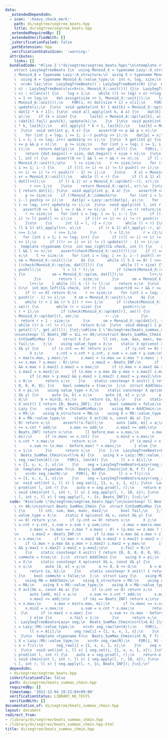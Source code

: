 ```yaml
---
data:
  _extendedDependsOn:
  - icon: ':heavy_check_mark:'
    path: ds/segtree/segtree_beats.hpp
    title: ds/segtree/segtree_beats.hpp
  _extendedRequiredBy: []
  _extendedVerifiedWith: []
  _isVerificationFailed: false
  _pathExtension: hpp
  _verificationStatusIcon: ':warning:'
  attributes:
    links: []
  bundledCode: "#line 2 \"ds/segtree/segtree_beats.hpp\"\n\ntemplate <typename Lazy>\n\
    struct LazySegTreeBeats {\n  using Monoid_X = typename Lazy::X_structure;\n  using\
    \ Monoid_A = typename Lazy::A_structure;\n  using X = typename Monoid_X::value_type;\n\
    \  using A = typename Monoid_A::value_type;\n  int n, log, size;\n  vc<X> dat;\n\
    \  vc<A> laz;\n\n  LazySegTreeBeats() : LazySegTreeBeats(0) {}\n  LazySegTreeBeats(int\
    \ n) : LazySegTreeBeats(vc<X>(n, Monoid_X::unit())) {}\n  LazySegTreeBeats(vc<X>\
    \ v) : n(len(v)) {\n    log = 1;\n    while ((1 << log) < n) ++log;\n    size\
    \ = 1 << log;\n    dat.assign(size << 1, Monoid_X::unit());\n    laz.assign(size,\
    \ Monoid_A::unit());\n    FOR(i, n) dat[size + i] = v[i];\n    FOR3_R(i, 1, size)\
    \ update(i);\n  }\n\n  void update(int k) { dat[k] = Monoid_X::op(dat[2 * k],\
    \ dat[2 * k + 1]); }\n\n  void all_apply(int k, A a) {\n    dat[k] = Lazy::act(dat[k],\
    \ a);\n    if (k < size) {\n      laz[k] = Monoid_A::op(laz[k], a);\n      if\
    \ (dat[k].fail) push(k), update(k);\n    }\n  }\n\n  void push(int k) {\n    all_apply(2\
    \ * k, laz[k]);\n    all_apply(2 * k + 1, laz[k]);\n    laz[k] = Monoid_A::unit();\n\
    \  }\n\n  void set(int p, X x) {\n    assert(0 <= p && p < n);\n    p += size;\n\
    \    for (int i = log; i >= 1; i--) push(p >> i);\n    dat[p] = x;\n    for (int\
    \ i = 1; i <= log; i++) update(p >> i);\n  }\n\n  X get(int p) {\n    assert(0\
    \ <= p && p < n);\n    p += size;\n    for (int i = log; i >= 1; i--) push(p >>\
    \ i);\n    return dat[p];\n  }\n\n  vc<X> get_all() {\n    FOR(i, size) push(i);\n\
    \    return {dat.begin() + size, dat.begin() + size + n};\n  }\n\n  X prod(int\
    \ l, int r) {\n    assert(0 <= l && l <= r && r <= n);\n    if (l == r) return\
    \ Monoid_X::unit();\n\n    l += size;\n    r += size;\n\n    for (int i = log;\
    \ i >= 1; i--) {\n      if (((l >> i) << i) != l) push(l >> i);\n      if (((r\
    \ >> i) << i) != r) push((r - 1) >> i);\n    }\n\n    X xl = Monoid_X::unit(),\
    \ xr = Monoid_X::unit();\n    while (l < r) {\n      if (l & 1) xl = Monoid_X::op(xl,\
    \ dat[l++]);\n      if (r & 1) xr = Monoid_X::op(dat[--r], xr);\n      l >>= 1;\n\
    \      r >>= 1;\n    }\n\n    return Monoid_X::op(xl, xr);\n  }\n\n  X prod_all()\
    \ { return dat[1]; }\n\n  void apply(int p, A a) {\n    assert(0 <= p && p < n);\n\
    \    p += size;\n    if (!Monoid_A::commute)\n      for (int i = log; i >= 1;\
    \ i--) push(p >> i);\n    dat[p] = Lazy::act(dat[p], a);\n    for (int i = 1;\
    \ i <= log; i++) update(p >> i);\n  }\n\n  void apply(int l, int r, A a) {\n \
    \   assert(0 <= l && l <= r && r <= n);\n    if (l == r) return;\n    l += size;\n\
    \    r += size;\n    for (int i = log; i >= 1; i--) {\n      if (((l >> i) <<\
    \ i) != l) push(l >> i);\n      if (((r >> i) << i) != r) push((r - 1) >> i);\n\
    \    }\n\n    {\n      int l2 = l, r2 = r;\n      while (l < r) {\n        if\
    \ (l & 1) all_apply(l++, a);\n        if (r & 1) all_apply(--r, a);\n        l\
    \ >>= 1;\n        r >>= 1;\n      }\n      l = l2;\n      r = r2;\n    }\n\n \
    \   for (int i = 1; i <= log; i++) {\n      if (((l >> i) << i) != l) update(l\
    \ >> i);\n      if (((r >> i) << i) != r) update((r - 1) >> i);\n    }\n  }\n\n\
    \  template <typename C>\n  int max_right(C& check, int l) {\n    assert(0 <=\
    \ l && l <= n);\n    assert(check(Monoid_X::unit()));\n    if (l == n) return\
    \ n;\n    l += size;\n    for (int i = log; i >= 1; i--) push(l >> i);\n    X\
    \ sm = Monoid_X::unit();\n    do {\n      while (l % 2 == 0) l >>= 1;\n      if\
    \ (!check(Monoid_X::op(sm, dat[l]))) {\n        while (l < size) {\n         \
    \ push(l);\n          l = (2 * l);\n          if (check(Monoid_X::op(sm, dat[l])))\
    \ {\n            sm = Monoid_X::op(sm, dat[l]);\n            l++;\n          }\n\
    \        }\n        return l - size;\n      }\n      sm = Monoid_X::op(sm, dat[l]);\n\
    \      l++;\n    } while ((l & -l) != l);\n    return n;\n  }\n\n  template <typename\
    \ C>\n  int min_left(C& check, int r) {\n    assert(0 <= r && r <= n);\n    assert(check(Monoid_X::unit()));\n\
    \    if (r == 0) return 0;\n    r += size;\n    for (int i = log; i >= 1; i--)\
    \ push((r - 1) >> i);\n    X sm = Monoid_X::unit();\n    do {\n      r--;\n  \
    \    while (r > 1 && (r % 2)) r >>= 1;\n      if (!check(Monoid_X::op(dat[r],\
    \ sm))) {\n        while (r < size) {\n          push(r);\n          r = (2 *\
    \ r + 1);\n          if (check(Monoid_X::op(dat[r], sm))) {\n            sm =\
    \ Monoid_X::op(dat[r], sm);\n            r--;\n          }\n        }\n      \
    \  return r + 1 - size;\n      }\n      sm = Monoid_X::op(dat[r], sm);\n    }\
    \ while ((r & -r) != r);\n    return 0;\n  }\n\n  void debug() { print(\"lazysegtree\
    \ getall:\", get_all()); }\n};\n#line 2 \"ds/segtree/beats_summax_chmin.hpp\"\n\
    \nconstexpr ll Beats_INF = 1LL << 40;\n\nstruct Beats_SumMax_Chmin {\n  struct\
    \ CntSumMinMax {\n    struct X {\n      ll cnt, sum, max, maxc, max2;\n      bool\
    \ fail;\n    };\n    using value_type = X;\n    static X op(const X& x, const\
    \ X& y) {\n      if (x.cnt == 0) return y;\n      if (y.cnt == 0) return x;\n\
    \      X z;\n      z.cnt = x.cnt + y.cnt, z.sum = x.sum + y.sum;\n\n      z.max\
    \ = max(x.max, y.max);\n      z.maxc = (x.max == z.max ? x.maxc : 0) + (y.max\
    \ == z.max ? y.maxc : 0);\n\n      z.max2 = -Beats_INF;\n      if (z.max > x.max\
    \ && x.max > z.max2) z.max2 = x.max;\n      if (z.max > x.max2 && x.max2 > z.max2)\
    \ z.max2 = x.max2;\n      if (z.max > y.max && y.max > z.max2) z.max2 = y.max;\n\
    \      if (z.max > y.max2 && y.max2 > z.max2) z.max2 = y.max2;\n\n      z.fail\
    \ = 0;\n      return z;\n    }\n    static constexpr X unit() { return {0, 0,\
    \ 0, 0, 0, 0}; }\n    bool commute = true;\n  };\n  struct AddChmin {\n    using\
    \ X = pi;\n    using value_type = X;\n    static constexpr X op(const X& x, const\
    \ X& y) {\n      auto [a, b] = x;\n      auto [d, e] = y;\n      a += d, b +=\
    \ d;\n      b = min(b, e);\n      return {a, b};\n    }\n    static constexpr\
    \ X unit() { return {0, Beats_INF}; }\n    bool commute = false;\n  };\n  struct\
    \ Lazy {\n    using MX = CntSumMinMax;\n    using MA = AddChmin;\n    using X_structure\
    \ = MX;\n    using A_structure = MA;\n    using X = MX::value_type;\n    using\
    \ A = MA::value_type;\n    static X act(X& x, const A& a) {\n      if (x.cnt ==\
    \ 0) return x;\n      assert(!x.fail);\n      auto [add, mi] = a;\n      x.sum\
    \ += x.cnt * add;\n      x.max += add;\n      x.max2 += add;\n\n      if (mi ==\
    \ Beats_INF) return x;\n\n      ll before_max = x.max;\n      x.max = min(x.max,\
    \ mi);\n      if (x.maxc == x.cnt) {\n        x.min2 = x.max;\n        x.sum =\
    \ x.cnt * x.max;\n        return x;\n      }\n      if (x.max2 < x.max) {\n  \
    \      x.sum += (x.max - before_max) * x.maxc;\n      } else {\n        x.fail\
    \ = 1;\n      }\n      return x;\n    }\n  };\n  LazySegTreeBeats<Lazy> seg;\n\
    \  Beats_SumMax_Chmin(vc<ll>& A) {\n    using X = Lazy::MX::value_type;\n    vc<X>\
    \ seg_raw(len(A));\n    FOR(i, len(A)) {\n      ll x = A[i];\n      seg_raw[i]\
    \ = {1, x, x, 1, x};\n    }\n    seg = LazySegTreeBeats<Lazy>(seg_raw);\n  }\n\
    \n  template <typename F>\n  Beats_SumMax_Chmin(int N, F f) {\n    using X = Lazy::MX::value_type;\n\
    \    vc<X> seg_raw(N);\n    FOR(i, N) {\n      ll x = f(i);\n      seg_raw[i]\
    \ = {1, x, x, 1, x};\n    }\n    seg = LazySegTreeBeats<Lazy>(seg_raw);\n  }\n\
    \n  void set(int i, ll x) { seg.set(i, {1, x, x, 1, x}); }\n\n  Lazy::MX::value_type\
    \ prod(int l, int r) {\n    auto e = seg.prod(l, r);\n    return e;\n  }\n\n \
    \ void chmin(int l, int r, ll x) { seg.apply(l, r, {0, x}); }\n\n  void add(int\
    \ l, int r, ll x) { seg.apply(l, r, {x, Beats_INF}); }\n};\n"
  code: "#include \"ds/segtree/segtree_beats.hpp\"\n\nconstexpr ll Beats_INF = 1LL\
    \ << 40;\n\nstruct Beats_SumMax_Chmin {\n  struct CntSumMinMax {\n    struct X\
    \ {\n      ll cnt, sum, max, maxc, max2;\n      bool fail;\n    };\n    using\
    \ value_type = X;\n    static X op(const X& x, const X& y) {\n      if (x.cnt\
    \ == 0) return y;\n      if (y.cnt == 0) return x;\n      X z;\n      z.cnt =\
    \ x.cnt + y.cnt, z.sum = x.sum + y.sum;\n\n      z.max = max(x.max, y.max);\n\
    \      z.maxc = (x.max == z.max ? x.maxc : 0) + (y.max == z.max ? y.maxc : 0);\n\
    \n      z.max2 = -Beats_INF;\n      if (z.max > x.max && x.max > z.max2) z.max2\
    \ = x.max;\n      if (z.max > x.max2 && x.max2 > z.max2) z.max2 = x.max2;\n  \
    \    if (z.max > y.max && y.max > z.max2) z.max2 = y.max;\n      if (z.max > y.max2\
    \ && y.max2 > z.max2) z.max2 = y.max2;\n\n      z.fail = 0;\n      return z;\n\
    \    }\n    static constexpr X unit() { return {0, 0, 0, 0, 0, 0}; }\n    bool\
    \ commute = true;\n  };\n  struct AddChmin {\n    using X = pi;\n    using value_type\
    \ = X;\n    static constexpr X op(const X& x, const X& y) {\n      auto [a, b]\
    \ = x;\n      auto [d, e] = y;\n      a += d, b += d;\n      b = min(b, e);\n\
    \      return {a, b};\n    }\n    static constexpr X unit() { return {0, Beats_INF};\
    \ }\n    bool commute = false;\n  };\n  struct Lazy {\n    using MX = CntSumMinMax;\n\
    \    using MA = AddChmin;\n    using X_structure = MX;\n    using A_structure\
    \ = MA;\n    using X = MX::value_type;\n    using A = MA::value_type;\n    static\
    \ X act(X& x, const A& a) {\n      if (x.cnt == 0) return x;\n      assert(!x.fail);\n\
    \      auto [add, mi] = a;\n      x.sum += x.cnt * add;\n      x.max += add;\n\
    \      x.max2 += add;\n\n      if (mi == Beats_INF) return x;\n\n      ll before_max\
    \ = x.max;\n      x.max = min(x.max, mi);\n      if (x.maxc == x.cnt) {\n    \
    \    x.min2 = x.max;\n        x.sum = x.cnt * x.max;\n        return x;\n    \
    \  }\n      if (x.max2 < x.max) {\n        x.sum += (x.max - before_max) * x.maxc;\n\
    \      } else {\n        x.fail = 1;\n      }\n      return x;\n    }\n  };\n\
    \  LazySegTreeBeats<Lazy> seg;\n  Beats_SumMax_Chmin(vc<ll>& A) {\n    using X\
    \ = Lazy::MX::value_type;\n    vc<X> seg_raw(len(A));\n    FOR(i, len(A)) {\n\
    \      ll x = A[i];\n      seg_raw[i] = {1, x, x, 1, x};\n    }\n    seg = LazySegTreeBeats<Lazy>(seg_raw);\n\
    \  }\n\n  template <typename F>\n  Beats_SumMax_Chmin(int N, F f) {\n    using\
    \ X = Lazy::MX::value_type;\n    vc<X> seg_raw(N);\n    FOR(i, N) {\n      ll\
    \ x = f(i);\n      seg_raw[i] = {1, x, x, 1, x};\n    }\n    seg = LazySegTreeBeats<Lazy>(seg_raw);\n\
    \  }\n\n  void set(int i, ll x) { seg.set(i, {1, x, x, 1, x}); }\n\n  Lazy::MX::value_type\
    \ prod(int l, int r) {\n    auto e = seg.prod(l, r);\n    return e;\n  }\n\n \
    \ void chmin(int l, int r, ll x) { seg.apply(l, r, {0, x}); }\n\n  void add(int\
    \ l, int r, ll x) { seg.apply(l, r, {x, Beats_INF}); }\n};\n"
  dependsOn:
  - ds/segtree/segtree_beats.hpp
  isVerificationFile: false
  path: ds/segtree/beats_summax_chmin.hpp
  requiredBy: []
  timestamp: '2022-12-04 19:22:04+09:00'
  verificationStatus: LIBRARY_NO_TESTS
  verifiedWith: []
documentation_of: ds/segtree/beats_summax_chmin.hpp
layout: document
redirect_from:
- /library/ds/segtree/beats_summax_chmin.hpp
- /library/ds/segtree/beats_summax_chmin.hpp.html
title: ds/segtree/beats_summax_chmin.hpp
---
```

